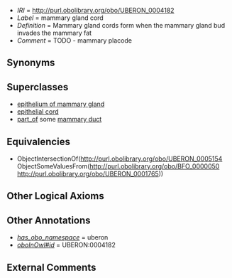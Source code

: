  * *IRI* = http://purl.obolibrary.org/obo/UBERON_0004182
 * *Label* = mammary gland cord
 * *Definition* = Mammary gland cords form when the mammary gland bud invades the mammary fat
 * *Comment* = TODO - mammary placode

## Synonyms


## Superclasses

 * [epithelium of mammary gland](../../UBERON/44/UBERON_0003244.md)
 * [epithelial cord](../../UBERON/54/UBERON_0005154.md)
 * [part_of](../../BFO/50/BFO_0000050.md) some [mammary duct](../../UBERON/65/UBERON_0001765.md)

## Equivalencies

 * ObjectIntersectionOf(<http://purl.obolibrary.org/obo/UBERON_0005154> ObjectSomeValuesFrom(<http://purl.obolibrary.org/obo/BFO_0000050> <http://purl.obolibrary.org/obo/UBERON_0001765>))

## Other Logical Axioms


## Other Annotations

 * *[has_obo_namespace](../../ce/oboInOwl#hasOBONamespace.md)* = uberon
 * *[oboInOwl#id](../../id/oboInOwl#id.md)* = UBERON:0004182

## External Comments


